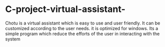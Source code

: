 # C-project-virtual-assistant-
Chotu is a virtual assistant  which is easy to use and user friendly. It can be customized according to the user needs. it is optimized for windows. Its a simple program which reduce the efforts of the user in interacting with the system
